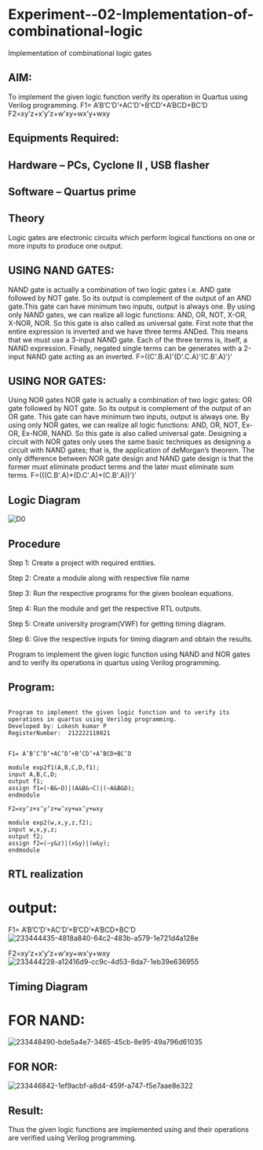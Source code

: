 # Experiment--02-Implementation-of-combinational-logic
Implementation of combinational logic gates
 
## AIM:
To implement the given logic function verify its operation in Quartus using Verilog programming.
 F1= A’B’C’D’+AC’D’+B’CD’+A’BCD+BC’D
F2=xy’z+x’y’z+w’xy+wx’y+wxy
 
 
 
## Equipments Required:
## Hardware – PCs, Cyclone II , USB flasher
## Software – Quartus prime


## Theory
Logic gates are electronic circuits which perform logical functions on one or more inputs
to produce one output.

## USING NAND GATES:
NAND gate is actually a combination of two logic gates i.e. AND gate followed by NOT
gate. So its output is complement of the output of an AND gate.This gate can have
minimum two inputs, output is always one. By using only NAND gates, we can realize all
logic functions: AND, OR, NOT, X-OR, X-NOR, NOR. So this gate is also called as universal
gate. First note that the entire expression is inverted and we have three terms ANDed. This
means that we must use a 3-input NAND gate. Each of the three terms is, itself, a NAND
expression. Finally, negated single terms can be generates with a 2-input NAND gate
acting as an inverted.
F=((C'.B.A)'(D'.C.A)'(C.B'.A)')'

## USING NOR GATES:
Using NOR gates NOR gate is actually a combination of two logic gates: OR gate followed
by NOT gate. So its output is complement of the output of an OR gate. This gate can have
minimum two inputs, output is always one. By using only NOR gates, we can realize all
logic functions: AND, OR, NOT, Ex-OR, Ex-NOR, NAND. So this gate is also called universal
gate. Designing a circuit with NOR gates only uses the same basic techniques as designing
a circuit with NAND gates; that is, the application of deMorgan’s theorem. The only
difference between NOR gate design and NAND gate design is that the former must
eliminate product terms and the later must eliminate sum terms.
F=(((C.B'.A)+(D.C'.A)+(C.B'.A))')'

## Logic Diagram
![D0](https://user-images.githubusercontent.com/119644432/233999418-318ac286-3cc1-4ac4-a7d6-3507012ffb28.png)

## Procedure
Step 1: Create a project with required entities.

Step 2: Create a module along with respective file name

Step 3: Run the respective programs for the given boolean equations.

Step 4: Run the module and get the respective RTL outputs.

Step 5: Create university program(VWF) for getting timing diagram.

Step 6: Give the respective inputs for timing diagram and obtain the results.

Program to implement the given logic function using NAND and NOR gates and to verify
its operations in quartus using Verilog programming.

## Program:
```

Program to implement the given logic function and to verify its operations in quartus using Verilog programming.
Developed by: Lokesh kumar P
RegisterNumber:  212222110021


F1= A’B’C’D’+AC’D’+B’CD’+A’BCD+BC’D

module exp2f1(A,B,C,D,f1);
input A,B,C,D;
output f1;
assign f1=(~B&~D)|(A&B&~C)|(~A&B&D);
endmodule

F2=xy’z+x’y’z+w’xy+wx’y+wxy

module exp2(w,x,y,z,f2);
input w,x,y,z;
output f2;
assign f2=(~y&z)|(x&y)|(w&y);
endmodule
```

## RTL realization

# output:

F1= A’B’C’D’+AC’D’+B’CD’+A’BCD+BC’D
![233444435-4818a840-64c2-483b-a579-1e721d4a128e](https://github.com/LOKESHKUMARPANCHATCHARAM/Experiment--02-Implementation-of-combinational-logic-/assets/119644432/3905b57b-1971-4a7e-aa76-716a04f08317)

F2=xy’z+x’y’z+w’xy+wx’y+wxy
![233444228-a12416d9-cc9c-4d53-8da7-1eb39e636955](https://github.com/LOKESHKUMARPANCHATCHARAM/Experiment--02-Implementation-of-combinational-logic-/assets/119644432/9e6c9525-0797-48fb-8170-0ac14674e148)


## Timing Diagram

# FOR NAND:
![233448490-bde5a4e7-3465-45cb-8e95-49a796d61035](https://github.com/LOKESHKUMARPANCHATCHARAM/Experiment--02-Implementation-of-combinational-logic-/assets/119644432/59a60755-8ebc-4782-b578-e01820242609)


## FOR NOR:
![233446842-1ef9acbf-a8d4-459f-a747-f5e7aae8e322](https://github.com/LOKESHKUMARPANCHATCHARAM/Experiment--02-Implementation-of-combinational-logic-/assets/119644432/769b79ba-50f2-4726-9716-4609e2f3c6cf)



## Result:
Thus the given logic functions are implemented using  and their operations are verified using Verilog programming.
